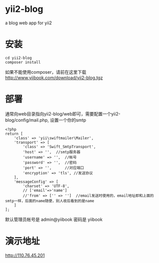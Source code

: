 yii2-blog
=========

a blog web app for yii2


# 安装

```
cd yii2-blog
composer install
```

如果不能使用composer，请前在这里下载 http://www.yiibook.com/download/yii2-blog.tgz

# 部署

通常向web目录指向yii2-blog/web即可，需要配置一个yii2-blog/config/mail.php, 设置一个你的smtp

```
<?php
return [
    'class' => 'yii\swiftmailer\Mailer',
    'transport' => [
        'class' => 'Swift_SmtpTransport',
        'host' => '',  //smtp服务器
        'username' => '',  //帐号
        'password' => '',  //密码
        'port' => '',      //对应端口
        'encryption' => 'tls', //发送协议
    ],  
    'messageConfig' => [
        'charset' => 'UTF-8',
        // ['email'=>'name']  
        //'from' => ['' => '']  //email发送时使用的，email地址即和上面的smtp一样，后面的name随便，别人收后看到的是name
    ]   
];
```

默认管理员帐号是 admin@yiibook 
密码是  yiibook

# 演示地址

http://110.76.45.201
